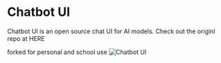 # Chatbot UI

Chatbot UI is an open source chat UI for AI models.
Check out the originl repo at HERE

forked for personal and school use
![Chatbot UI](./public/screenshots/screenshot-0402023.jpg)

